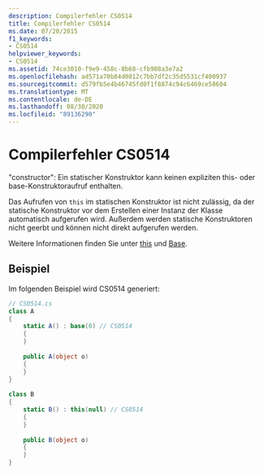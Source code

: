 ```yaml
---
description: Compilerfehler CS0514
title: Compilerfehler CS0514
ms.date: 07/20/2015
f1_keywords:
- CS0514
helpviewer_keywords:
- CS0514
ms.assetid: 74ce3010-f9e9-458c-8b68-cfb908a3e7a2
ms.openlocfilehash: ad571a70b84d0812c7bb7df2c35d5531cf400937
ms.sourcegitcommit: d579fb5e4b46745fd0f1f8874c94c6469ce58604
ms.translationtype: MT
ms.contentlocale: de-DE
ms.lasthandoff: 08/30/2020
ms.locfileid: "89136290"
---
```

# <a name="compiler-error-cs0514"></a>Compilerfehler CS0514
"constructor": Ein statischer Konstruktor kann keinen expliziten this- oder base-Konstruktoraufruf enthalten.  
  
 Das Aufrufen von `this` im statischen Konstruktor ist nicht zulässig, da der statische Konstruktor vor dem Erstellen einer Instanz der Klasse automatisch aufgerufen wird. Außerdem werden statische Konstruktoren nicht geerbt und können nicht direkt aufgerufen werden.  
  
 Weitere Informationen finden Sie unter [this](../language-reference/keywords/this.md) und [Base](../language-reference/keywords/base.md).  
  
## <a name="example"></a>Beispiel  
 Im folgenden Beispiel wird CS0514 generiert:  
  
```csharp  
// CS0514.cs  
class A  
{  
    static A() : base(0) // CS0514  
    {  
    }  
  
    public A(object o)  
    {  
    }  
}  
  
class B  
{  
    static B() : this(null) // CS0514  
    {  
    }  
  
    public B(object o)  
    {  
    }  
}  
```
